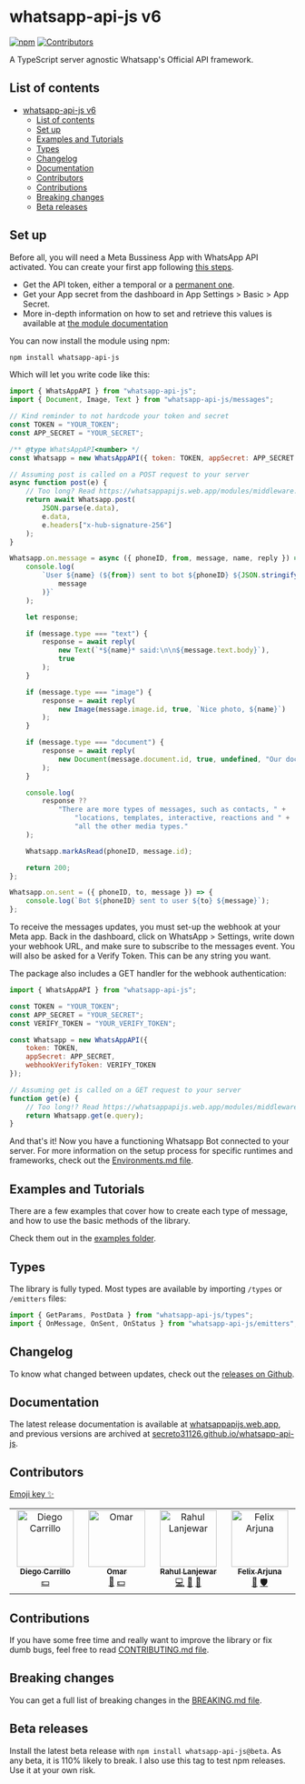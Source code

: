 # whatsapp-api-js v6

[![npm](https://img.shields.io/npm/v/whatsapp-api-js?color=4ccc1c)](https://www.npmjs.com/package/whatsapp-api-js)
[![Contributors](https://img.shields.io/github/all-contributors/Secreto31126/whatsapp-api-js)](#contributors)

A TypeScript server agnostic Whatsapp's Official API framework.

## List of contents

- [whatsapp-api-js v6](#whatsapp-api-js-v6)
    - [List of contents](#list-of-contents)
    - [Set up](#set-up)
    - [Examples and Tutorials](#examples-and-tutorials)
    - [Types](#types)
    - [Changelog](#changelog)
    - [Documentation](#documentation)
    - [Contributors](#contributors)
    - [Contributions](#contributions)
    - [Breaking changes](#breaking-changes)
    - [Beta releases](#beta-releases)

## Set up

Before all, you will need a Meta Bussiness App with WhatsApp API activated. You
can create your first app following
[this steps](https://developers.facebook.com/docs/whatsapp/cloud-api/get-started).

- Get the API token, either a temporal or a
  [permanent one](https://developers.facebook.com/docs/whatsapp/business-management-api/get-started).
- Get your App secret from the dashboard in App Settings > Basic > App Secret.
- More in-depth information on how to set and retrieve this values is available
  at
  [the module documentation](https://whatsappapijs.web.app/types/types.TheBasicConstructorArguments.html)

You can now install the module using npm:

```sh
npm install whatsapp-api-js
```

Which will let you write code like this:

```js
import { WhatsAppAPI } from "whatsapp-api-js";
import { Document, Image, Text } from "whatsapp-api-js/messages";

// Kind reminder to not hardcode your token and secret
const TOKEN = "YOUR_TOKEN";
const APP_SECRET = "YOUR_SECRET";

/** @type WhatsAppAPI<number> */
const Whatsapp = new WhatsAppAPI({ token: TOKEN, appSecret: APP_SECRET });

// Assuming post is called on a POST request to your server
async function post(e) {
    // Too long? Read https://whatsappapijs.web.app/modules/middleware.html
    return await Whatsapp.post(
        JSON.parse(e.data),
        e.data,
        e.headers["x-hub-signature-256"]
    );
}

Whatsapp.on.message = async ({ phoneID, from, message, name, reply }) => {
    console.log(
        `User ${name} (${from}) sent to bot ${phoneID} ${JSON.stringify(
            message
        )}`
    );

    let response;

    if (message.type === "text") {
        response = await reply(
            new Text(`*${name}* said:\n\n${message.text.body}`),
            true
        );
    }

    if (message.type === "image") {
        response = await reply(
            new Image(message.image.id, true, `Nice photo, ${name}`)
        );
    }

    if (message.type === "document") {
        response = await reply(
            new Document(message.document.id, true, undefined, "Our document")
        );
    }

    console.log(
        response ??
            "There are more types of messages, such as contacts, " +
                "locations, templates, interactive, reactions and " +
                "all the other media types."
    );

    Whatsapp.markAsRead(phoneID, message.id);

    return 200;
};

Whatsapp.on.sent = ({ phoneID, to, message }) => {
    console.log(`Bot ${phoneID} sent to user ${to} ${message}`);
};
```

To receive the messages updates, you must set-up the webhook at your Meta app.
Back in the dashboard, click on WhatsApp > Settings, write down your webhook
URL, and make sure to subscribe to the messages event. You will also be asked
for a Verify Token. This can be any string you want.

The package also includes a GET handler for the webhook authentication:

```js
import { WhatsAppAPI } from "whatsapp-api-js";

const TOKEN = "YOUR_TOKEN";
const APP_SECRET = "YOUR_SECRET";
const VERIFY_TOKEN = "YOUR_VERIFY_TOKEN";

const Whatsapp = new WhatsAppAPI({
    token: TOKEN,
    appSecret: APP_SECRET,
    webhookVerifyToken: VERIFY_TOKEN
});

// Assuming get is called on a GET request to your server
function get(e) {
    // Too long!? Read https://whatsappapijs.web.app/modules/middleware.html
    return Whatsapp.get(e.query);
}
```

And that's it! Now you have a functioning Whatsapp Bot connected to your server.
For more information on the setup process for specific runtimes and frameworks,
check out the
[Environments.md file](https://github.com/Secreto31126/whatsapp-api-js/blob/main/ENVIRONMENTS.md).

## Examples and Tutorials

There are a few examples that cover how to create each type of message, and how
to use the basic methods of the library.

Check them out in the
[examples folder](https://github.com/Secreto31126/whatsapp-api-js/blob/main/EXAMPLES/).

## Types

The library is fully typed. Most types are available by importing `/types` or
`/emitters` files:

```ts
import { GetParams, PostData } from "whatsapp-api-js/types";
import { OnMessage, OnSent, OnStatus } from "whatsapp-api-js/emitters";
```

## Changelog

To know what changed between updates, check out the
[releases on Github](https://github.com/Secreto31126/whatsapp-api-js/releases).

## Documentation

The latest release documentation is available at
[whatsappapijs.web.app](https://whatsappapijs.web.app/), and previous versions
are archived at
[secreto31126.github.io/whatsapp-api-js](https://secreto31126.github.io/whatsapp-api-js/).

## Contributors

[Emoji key ✨](https://allcontributors.org/docs/en/emoji-key)

<!-- ALL-CONTRIBUTORS-LIST:START - Do not remove or modify this section -->
<!-- prettier-ignore-start -->
<!-- markdownlint-disable -->
<table>
  <tbody>
    <tr>
      <td align="center" valign="top" width="14.28%"><a href="https://github.com/DiegoCarrillogt"><img src="https://avatars.githubusercontent.com/u/29462621?v=4?s=100" width="100px;" alt="Diego Carrillo"/><br /><sub><b>Diego Carrillo</b></sub></a><br /><a href="#financial-DiegoCarrillogt" title="Financial">💵</a></td>
      <td align="center" valign="top" width="14.28%"><a href="https://github.com/HysMX"><img src="https://avatars.githubusercontent.com/u/50180189?v=4?s=100" width="100px;" alt="Omar"/><br /><sub><b>Omar</b></sub></a><br /><a href="https://github.com/Secreto31126/whatsapp-api-js/issues?q=author%3AHysMX" title="Bug reports">🐛</a> <a href="#financial-HysMX" title="Financial">💵</a></td>
      <td align="center" valign="top" width="14.28%"><a href="https://github.com/RahulLanjewar93"><img src="https://avatars.githubusercontent.com/u/63550998?v=4?s=100" width="100px;" alt="Rahul Lanjewar"/><br /><sub><b>Rahul Lanjewar</b></sub></a><br /><a href="https://github.com/Secreto31126/whatsapp-api-js/commits?author=RahulLanjewar93" title="Code">💻</a> <a href="https://github.com/Secreto31126/whatsapp-api-js/commits?author=RahulLanjewar93" title="Documentation">📖</a> <a href="#ideas-RahulLanjewar93" title="Ideas, Planning, & Feedback">🤔</a></td>
      <td align="center" valign="top" width="14.28%"><a href="https://github.com/felixarjuna"><img src="https://avatars.githubusercontent.com/u/79026094?v=4?s=100" width="100px;" alt="Felix Arjuna"/><br /><sub><b>Felix Arjuna</b></sub></a><br /><a href="https://github.com/Secreto31126/whatsapp-api-js/issues?q=author%3Afelixarjuna" title="Bug reports">🐛</a> <a href="#security-felixarjuna" title="Security">🛡️</a></td>
    </tr>
  </tbody>
</table>

<!-- markdownlint-restore -->
<!-- prettier-ignore-end -->

<!-- ALL-CONTRIBUTORS-LIST:END -->

## Contributions

If you have some free time and really want to improve the library or fix dumb
bugs, feel free to read
[CONTRIBUTING.md file](https://github.com/Secreto31126/whatsapp-api-js/blob/main/CONTRIBUTING.md).

## Breaking changes

You can get a full list of breaking changes in the
[BREAKING.md file](https://github.com/Secreto31126/whatsapp-api-js/blob/main/BREAKING.md).

## Beta releases

Install the latest beta release with `npm install whatsapp-api-js@beta`. As any
beta, it is 110% likely to break. I also use this tag to test npm releases. Use
it at your own risk.

